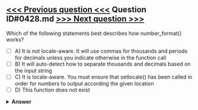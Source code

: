 [<<< Previous question <<<](0427.md)   Question ID#0428.md   [>>> Next question >>>](0429.md)
---

Which of the following statements best describes how number_format() works?

- [ ] A) It is not locale-aware. It will use commas for thousands and periods for decimals unless you indicate otherwise in the function call
- [ ] B) It will auto-detect how to separate thousands and decimals based on the input string
- [ ] C) It is locale-aware. You must ensure that setlocale() has been called in order for numbers to output according the given location
- [ ] D) This function does not exist

<details><summary><b>Answer</b></summary>
<p>
  Answer: <strong>A</strong>
</p>
</details>
